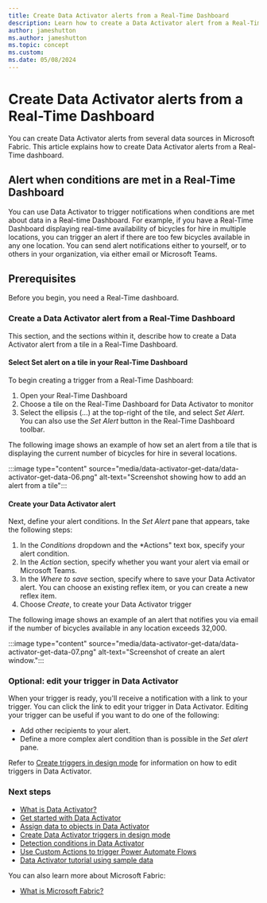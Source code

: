 ```yaml
---
title: Create Data Activator alerts from a Real-Time Dashboard
description: Learn how to create a Data Activator alert from a Real-Time Dashboard.
author: jameshutton
ms.author: jameshutton
ms.topic: concept
ms.custom: 
ms.date: 05/08/2024
---
```


# Create Data Activator alerts from a Real-Time Dashboard

You can create Data Activator alerts from several data sources in Microsoft Fabric. This article explains how to create Data Activator alerts from a Real-Time dashboard.

## Alert when conditions are met in a Real-Time Dashboard

You can use Data Activator to trigger notifications when conditions are met about data in a Real-time Dashboard. For example, if you have a Real-Time Dashboard displaying real-time availability of bicycles for hire in multiple locations, you can trigger an alert if there are too few bicycles available in any one location. You can send alert notifications either to yourself, or to others in your organization, via either email or Microsoft Teams. 

## Prerequisites

Before you begin, you need a Real-Time dashboard.

### Create a Data Activator alert from a Real-Time Dashboard

This section, and the sections within it, describe how to create a Data Activator alert from a tile in a Real-Time Dashboard.

#### Select Set alert on a tile in your Real-Time Dashboard

To begin creating a trigger from a Real-Time Dashboard:

1. Open your Real-Time Dashboard
2. Choose a tile on the Real-Time Dashboard for Data Activator to monitor
3. Select the ellipsis (...) at the top-right of the tile, and select *Set Alert*. You can also use the *Set Alert* button in the Real-Time Dashboard toolbar.

The following image shows an example of how set an alert from a tile that is displaying the current number of bicycles for hire in several locations.

:::image type="content" source="media/data-activator-get-data/data-activator-get-data-06.png" alt-text="Screenshot showing how to add an alert from a tile":::

#### Create your Data Activator alert

Next, define your alert conditions. In the *Set Alert* pane that appears, take the following steps:

1. In the *Conditions* dropdown and the *Actions" text box, specify your alert condition.
2. In the *Action* section, specify whether you want your alert via email or Microsoft Teams.
3. In the *Where to save* section, specify where to save your Data Activator alert. You can choose an existing reflex item, or you can create a new reflex item.
4. Choose *Create*, to create your Data Activator trigger

The following image shows an example of an alert that notifies you via email if the number of bicycles available in any location exceeds 32,000.

:::image type="content" source="media/data-activator-get-data/data-activator-get-data-07.png" alt-text="Screenshot of create an alert window.":::

### Optional: edit your trigger in Data Activator

When your trigger is ready, you'll receive a notification with a link to your trigger. You can click the link to edit your trigger in Data Activator. Editing your trigger can be useful if you want to do one of the following:
* Add other recipients to your alert.
* Define a more complex alert condition than is possible in the *Set alert* pane.

Refer to [Create triggers in design mode](data-activator-create-triggers-design-mode.md) for information on how to edit triggers in Data Activator.


### Next steps

* [What is Data Activator?](data-activator-introduction.md)
* [Get started with Data Activator](data-activator-get-started.md)
* [Assign data to objects in Data Activator](data-activator-assign-data-objects.md)
* [Create Data Activator triggers in design mode](data-activator-create-triggers-design-mode.md)
* [Detection conditions in Data Activator](data-activator-detection-conditions.md)
* [Use Custom Actions to trigger Power Automate Flows](data-activator-trigger-power-automate-flows.md)
* [Data Activator tutorial using sample data](data-activator-tutorial.md)

You can also learn more about Microsoft Fabric:

* [What is Microsoft Fabric?](../get-started/microsoft-fabric-overview.md)
